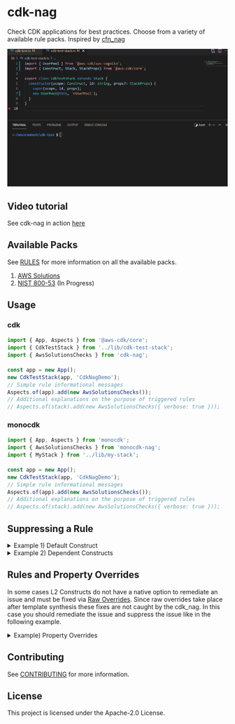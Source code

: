 <!--
Copyright Amazon.com, Inc. or its affiliates. All Rights Reserved.
SPDX-License-Identifier: Apache-2.0
-->

# cdk-nag

Check CDK applications for best practices. Choose from a variety of available rule packs. Inspired by [cfn_nag](https://github.com/stelligent/cfn_nag)

![](cdk_nag.gif)

## Video tutorial

See cdk-nag in action [here](https://broadcast.amazon.com/videos/365169?ref=GitLab)

## Available Packs

See [RULES](./RULES.md) for more information on all the available packs.

1. [AWS Solutions](./RULES.md#awssolutions)
2. [NIST 800-53](./RULES.md#nist-800-53) (In Progress)

## Usage

### cdk

```typescript
import { App, Aspects } from '@aws-cdk/core';
import { CdkTestStack } from '../lib/cdk-test-stack';
import { AwsSolutionsChecks } from 'cdk-nag';

const app = new App();
new CdkTestStack(app, 'CdkNagDemo');
// Simple rule informational messages
Aspects.of(app).add(new AwsSolutionsChecks());
// Additional explanations on the purpose of triggered rules
// Aspects.of(stack).add(new AwsSolutionsChecks({ verbose: true }));
```

### monocdk

```typescript
import { App, Aspects } from 'monocdk';
import { AwsSolutionsChecks } from 'monocdk-nag';
import { MyStack } from '../lib/my-stack';

const app = new App();
new CdkTestStack(app, 'CdkNagDemo');
// Simple rule informational messages
Aspects.of(app).add(new AwsSolutionsChecks());
// Additional explanations on the purpose of triggered rules
// Aspects.of(stack).add(new AwsSolutionsChecks({ verbose: true }));
```

## Suppressing a Rule

<details>
  <summary>Example 1) Default Construct</summary>

```typescript
const test = new SecurityGroup(this, 'test', {
  vpc: new Vpc(this, 'vpc'),
});
test.addIngressRule(Peer.anyIpv4(), Port.allTraffic());
const testCfn = test.node.defaultChild as CfnSecurityGroup;
testCfn.addMetadata('cdk_nag', {
  rules_to_suppress: [
    { id: 'AwsSolutions-EC23', reason: 'at least 10 characters' },
  ],
});
```

</details>

<details>
  <summary>Example 2) Dependent Constructs</summary>

```typescript
const user = new User(this, 'rUser');
user.addToPolicy(
  new PolicyStatement({
    actions: ['s3:PutObject'],
    resources: [new Bucket(this, 'rBucket').arnForObjects('*')],
  }),
);
const cfnUser = user.node.children;
for (const child of cfnUser) {
  const resource = child.node.defaultChild as CfnResource;
  if (resource != undefined && resource.cfnResourceType == 'AWS::IAM::Policy') {
    resource.addMetadata('cdk_nag', {
      rules_to_suppress: [
        {
          id: 'AwsSolutions-IAM5',
          reason:
            'The user is allowed to put objects on all prefixes in the specified bucket.',
        },
      ],
    });
  }
}
```

</details>

## Rules and Property Overrides

In some cases L2 Constructs do not have a native option to remediate an issue and must be fixed via [Raw Overrides](https://docs.aws.amazon.com/cdk/latest/guide/cfn_layer.html#cfn_layer_raw). Since raw overrides take place after template synthesis these fixes are not caught by the cdk_nag. In this case you should remediate the issue and suppress the issue like in the following example.

<details>
  <summary>Example) Property Overrides</summary>

```typescript
const instance = new Instance(stack, 'rInstance', {
  vpc: new Vpc(stack, 'rVpc'),
  instanceType: new InstanceType(InstanceClass.T3),
  machineImage: MachineImage.latestAmazonLinux(),
});
const cfnIns = instance.node.defaultChild as CfnInstance;
cfnIns.addPropertyOverride('DisableApiTermination', true);
cfnIns.addMetadata('cdk_nag', {
  rules_to_suppress: [
    {
      id: 'AwsSolutions-EC29',
      reason: 'Remediated through property override ',
    },
  ],
});
```

</details>

## Contributing

See [CONTRIBUTING](./CONTRIBUTING.md) for more information.

## License

This project is licensed under the Apache-2.0 License.